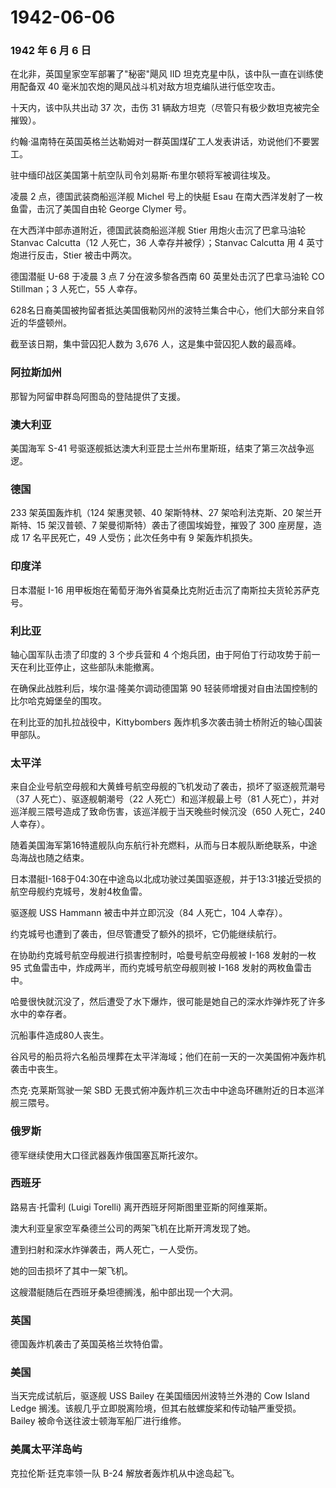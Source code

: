 # 1942-06-06

### 1942 年 6 月 6 日

在北非，英国皇家空军部署了"秘密"飓风 IID
坦克克星中队，该中队一直在训练使用配备双 40
毫米加农炮的飓风战斗机对敌方坦克编队进行低空攻击。

十天内，该中队共出动 37 次，击伤 31
辆敌方坦克（尽管只有极少数坦克被完全摧毁）。

约翰·温南特在英国英格兰达勒姆对一群英国煤矿工人发表讲话，劝说他们不要罢工。

驻中缅印战区美国第十航空队司令刘易斯·布里尔顿将军被调往埃及。

凌晨 2 点，德国武装商船巡洋舰 Michel 号上的快艇 Esau
在南大西洋发射了一枚鱼雷，击沉了美国自由轮 George Clymer 号。

在大西洋中部赤道附近，德国武装商船巡洋舰 Stier 用炮火击沉了巴拿马油轮
Stanvac Calcutta（12 人死亡，36 人幸存并被俘）；Stanvac Calcutta 用 4
英寸炮进行反击，Stier 被击中两次。

德国潜艇 U-68 于凌晨 3 点 7 分在波多黎各西南 60 英里处击沉了巴拿马油轮
CO Stillman；3 人死亡，55 人幸存。

628名日裔美国被拘留者抵达美国俄勒冈州的波特兰集合中心，他们大部分来自邻近的华盛顿州。

截至该日期，集中营囚犯人数为 3,676 人，这是集中营囚犯人数的最高峰。

### 阿拉斯加州

那智为阿留申群岛阿图岛的登陆提供了支援。

### 澳大利亚

美国海军 S-41
号驱逐舰抵达澳大利亚昆士兰州布里斯班，结束了第三次战争巡逻。

### 德国

233 架英国轰炸机（124 架惠灵顿、40 架斯特林、27 架哈利法克斯、20
架兰开斯特、15 架汉普顿、7 架曼彻斯特）袭击了德国埃姆登，摧毁了 300
座房屋，造成 17 名平民死亡，49 人受伤；此次任务中有 9 架轰炸机损失。

### 印度洋

日本潜艇 I-16
用甲板炮在葡萄牙海外省莫桑比克附近击沉了南斯拉夫货轮苏萨克号。

### 利比亚

轴心国军队击溃了印度的 3 个步兵营和 4
个炮兵团，由于阿伯丁行动攻势于前一天在利比亚停止，这些部队未能撤离。

在确保此战胜利后，埃尔温·隆美尔调动德国第 90
轻装师增援对自由法国控制的比尔哈克姆堡垒的围攻。

在利比亚的加扎拉战役中，Kittybombers
轰炸机多次袭击骑士桥附近的轴心国装甲部队。

### 太平洋

来自企业号航空母舰和大黄蜂号航空母舰的飞机发动了袭击，损坏了驱逐舰荒潮号（37
人死亡）、驱逐舰朝潮号（22 人死亡）和巡洋舰最上号（81
人死亡），并对巡洋舰三隈号造成了致命伤害，该巡洋舰于当天晚些时候沉没（650
人死亡，240 人幸存）。

随着美国海军第16特遣舰队向东航行补充燃料，从而与日本舰队断绝联系，中途岛海战也随之结束。

日本潜艇I-168于04:30在中途岛以北成功驶过美国驱逐舰，并于13:31接近受损的航空母舰约克城号，发射4枚鱼雷。

驱逐舰 USS Hammann 被击中并立即沉没（84 人死亡，104 人幸存）。

约克城号也遭到了袭击，但尽管遭受了额外的损坏，它仍能继续航行。

在协助约克城号航空母舰进行损害控制时，哈曼号航空母舰被 I-168 发射的一枚
95 式鱼雷击中，炸成两半，而约克城号航空母舰则被 I-168
发射的两枚鱼雷击中。

哈曼很快就沉没了，然后遭受了水下爆炸，很可能是她自己的深水炸弹炸死了许多水中的幸存者。

沉船事件造成80人丧生。

谷风号的船员将六名船员埋葬在太平洋海域；他们在前一天的一次美国俯冲轰炸机袭击中丧生。

杰克·克莱斯驾驶一架 SBD
无畏式俯冲轰炸机三次击中中途岛环礁附近的日本巡洋舰三隈号。

### 俄罗斯

德军继续使用大口径武器轰炸俄国塞瓦斯托波尔。

### 西班牙

路易吉·托雷利 (Luigi Torelli) 离开西班牙阿斯图里亚斯的阿维莱斯。

澳大利亚皇家空军桑德兰公司的两架飞机在比斯开湾发现了她。

遭到扫射和深水炸弹袭击，两人死亡，一人受伤。

她的回击损坏了其中一架飞机。

这艘潜艇随后在西班牙桑坦德搁浅，船中部出现一个大洞。

### 英国

德国轰炸机袭击了英国英格兰坎特伯雷。

### 美国

当天完成试航后，驱逐舰 USS Bailey 在美国缅因州波特兰外港的 Cow Island
Ledge 搁浅。该舰几乎立即脱离险境，但其右舷螺旋桨和传动轴严重受损。Bailey
被命令送往波士顿海军船厂进行维修。

### 美属太平洋岛屿

克拉伦斯·廷克率领一队 B-24 解放者轰炸机从中途岛起飞。